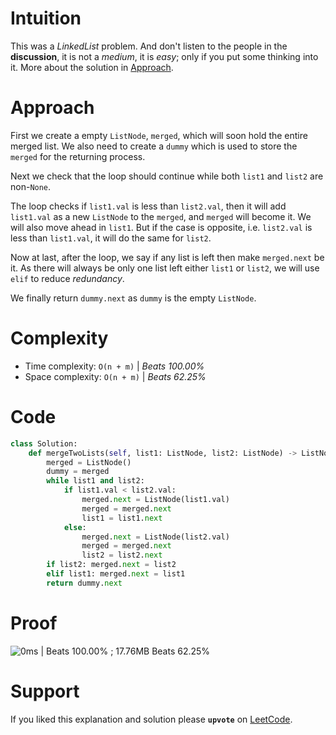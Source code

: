 # Intuition
This was a _LinkedList_ problem. And don't listen to the people in the **discussion**, it is not a _medium_, it is _easy_; only if you put some thinking into it. More about the solution in [Approach](#Approach).

# Approach
First we create a empty `ListNode`, `merged`, which will soon hold the entire merged list. We also need to create a `dummy` which is used to store the `merged` for the returning process.

Next we check that the loop should continue while both `list1` and `list2` are non-`None`. 

The loop checks if `list1.val` is less than `list2.val`, then it will add `list1.val` as a new `ListNode` to the `merged`, and `merged` will become it. We will also move ahead in `list1`.
But if the case is opposite, i.e. `list2.val` is less than `list1.val`, it will do the same for `list2`.

Now at last, after the loop, we say if any list is left then make `merged.next` be it. As there will always be only one list left either `list1` or `list2`, we will use `elif` to reduce _redundancy_.

We finally return `dummy.next` as `dummy` is the empty `ListNode`.

# Complexity
- Time complexity: `O(n + m)` | *Beats 100.00%*
- Space complexity: `O(n + m)` | *Beats 62.25%*

# Code
```Python
class Solution:
    def mergeTwoLists(self, list1: ListNode, list2: ListNode) -> ListNode:
        merged = ListNode()
        dummy = merged
        while list1 and list2:
            if list1.val < list2.val:
                merged.next = ListNode(list1.val)
                merged = merged.next
                list1 = list1.next
            else:
                merged.next = ListNode(list2.val)
                merged = merged.next
                list2 = list2.next
        if list2: merged.next = list2
        elif list1: merged.next = list1
        return dummy.next
```

# Proof

![0ms | Beats 100.00% ; 17.76MB Beats 62.25%](https://assets.leetcode.com/users/images/3efc95eb-abf5-4a83-81bc-a7cb162f331a_1742815169.4674804.png)

# Support

If you liked this explanation and solution please **`upvote`** on [LeetCode](https://leetcode.com/problems/merge-two-sorted-lists/solutions/6573737/solution-for-merge-two-lists-in-python-u-tli5/).